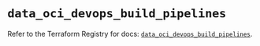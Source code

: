 # `data_oci_devops_build_pipelines`

Refer to the Terraform Registry for docs: [`data_oci_devops_build_pipelines`](https://registry.terraform.io/providers/hashicorp/oci/7.19.0/docs/data-sources/devops_build_pipelines).
